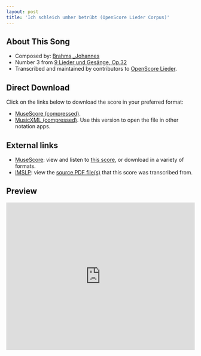 ```yaml
---
layout: post
title: 'Ich schleich umher betrübt (OpenScore Lieder Corpus)'
---
```


## About This Song

- Composed by: [Brahms,_Johannes](https://fourscoreandmore.org/openscore/lieder/Brahms,_Johannes)
- Number 3 from [9 Lieder und Gesänge, Op.32](https://fourscoreandmore.org/openscore/lieder/Brahms,_Johannes/9_Lieder_und_Gesänge,_Op.32)
- Transcribed and maintained by contributors to [OpenScore Lieder].

[OpenScore Lieder]: https://musescore.com/openscore-lieder-corpus

## Direct Download

Click on the links below to download the score in your preferred format:
- [MuseScore (compressed)](https://github.com/openscore/lieder/blob/main/scores/Brahms,_Johannes/9_Lieder_und_Gesänge,_Op.32/3_Ich_schleich_umher_betrübt/lc5069066.mscz?raw=true).
- [MusicXML (compressed)](https://github.com/openscore/lieder/blob/main/scores/Brahms,_Johannes/9_Lieder_und_Gesänge,_Op.32/3_Ich_schleich_umher_betrübt/lc5069066.mxl?raw=true). Use this version to open the file in other notation apps.

## External links

- [MuseScore]: view and listen to [this score][MuseScore], or download in a variety of formats.
- [IMSLP]: view the [source PDF file(s)][IMSLP] that this score was transcribed from.

[MuseScore]: https://musescore.com/score/5069066
[IMSLP]: https://imslp.org/wiki/Special:ReverseLookup/97708

## Preview

<iframe width="100%" height="394" src="https://musescore.com/openscore-lieder-corpus/scores/5069066/embed" frameborder="0" allowfullscreen allow="autoplay; fullscreen"></iframe>
